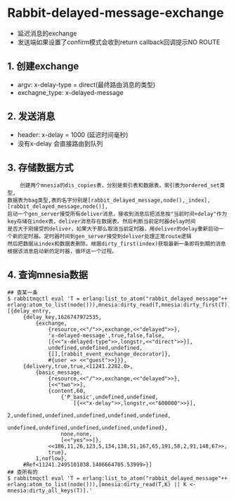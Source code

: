# Rabbit-delayed-message-exchange

* 延迟消息的exchange
* 发送端如果设置了confirm模式会收到return callback回调提示NO ROUTE 


## 1. 创建exchange

* argv: x-delay-type = direct(最终路由消息的类型)
* exchagne_type: x-delayed-message

## 2. 发送消息

* header: x-delay = 1000 (延迟时间毫秒)
* 没有x-delay 会直接路由到队列 

## 3. 存储数据方式

```
	创建两个mnesia的dis_copies表，分别是索引表和数据表，索引表为ordered_set类型,
数据表为bag类型,表的名字分别是[rabbit_delayed_message,node(),_index],[rabbit_delayed_message,node()],
启动一个gen_server接受所有deliver消息，接收到消息后把消息按"当前时间+delay"作为key存储在index表，deliver消息存在数据表。然后判断当前定时器delay时间
是否大于刚接受的deliver，如果大于那么取消当前定时器，用deliver的delay重新启动一个新的定时器。定时器时间到gen_server接受到deliver处理正常route逻辑
然后把数据从index和数据表删除。根据dirty_first(index)获取最新一条即将到期的消息根据该消息启动新的定时器，循环这一个过程。
```

## 4. 查询mnesia数据

```shell
## 查某一条
$ rabbitmqctl eval 'T = erlang:list_to_atom("rabbit_delayed_message"++ erlang:atom_to_list(node())),mnesia:dirty_read(T,mnesia:dirty_first(T)).'
[{delay_entry,
     {delay_key,1626747972535,
         {exchange,
             {resource,<<"/">>,exchange,<<"delayed">>},
             'x-delayed-message',true,false,false,
             [{<<"x-delayed-type">>,longstr,<<"direct">>}],
             undefined,undefined,undefined,
             {[],[rabbit_event_exchange_decorator]},
             #{user => <<"guest">>}}},
     {delivery,true,true,<11241.2282.0>,
         {basic_message,
             {resource,<<"/">>,exchange,<<"delayed">>},
             [<<"two">>],
             {content,60,
                 {'P_basic',undefined,undefined,
                     [{<<"x-delay">>,longstr,<<"600000">>}],
                     2,undefined,undefined,undefined,undefined,undefined,
                     undefined,undefined,undefined,undefined,undefined},
                 none,none,
                 [<<"yes">>]},
             <<186,11,26,123,5,134,138,51,167,65,191,58,2,91,148,67>>,
             true},
         1,noflow},
     #Ref<11241.2495101038.1406664705.53999>}]
## 查所有的
$ rabbitmqctl eval 'T = erlang:list_to_atom("rabbit_delayed_message"++ erlang:atom_to_list(node())),[mnesia:dirty_read(T,K) || K <- mnesia:dirty_all_keys(T)].'
```